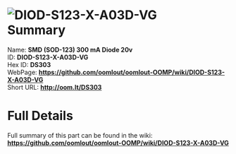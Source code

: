 
![DIOD-S123-X-A03D-VG](https://github.com/oomlout/oomlout-OOMP/blob/master/parts/DIOD-S123-X-A03D-VG/DIOD-S123-X-A03D-VG_420.jpg)   
Summary
=================
  
Name: __SMD (SOD-123) 300 mA Diode 20v__    
ID: __DIOD-S123-X-A03D-VG__   
Hex ID: __DS303__   
WebPage: __https://github.com/oomlout/oomlout-OOMP/wiki/DIOD-S123-X-A03D-VG__   
Short URL: __http://oom.lt/DS303__   

Full Details
==========================
Full summary of this part can be found in the wiki:   
__https://github.com/oomlout/oomlout-OOMP/wiki/DIOD-S123-X-A03D-VG__    

